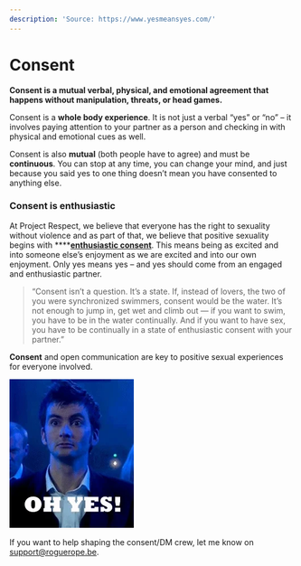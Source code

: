 ```yaml
---
description: 'Source: https://www.yesmeansyes.com/'
---
```


# Consent

**Consent is a mutual verbal, physical, and emotional agreement that happens without manipulation, threats, or head games.**

Consent is a **whole body experience**. It is not just a verbal “yes” or “no” – it involves paying attention to your partner as a person and checking in with physical and emotional cues as well.

Consent is also **mutual** \(both people have to agree\) and must be **continuous**. You can stop at any time, you can change your mind, and just because you said yes to one thing doesn’t mean you have consented to anything else.

### Consent is enthusiastic

At Project Respect, we believe that everyone has the right to sexuality without violence and as part of that, we believe that positive sexuality begins with ****[**enthusiastic consent**](http://campus.feministing.com/2010/10/27/on-the-critical-hotness-of-enthusiastic-consent/).  This means being as excited and into someone else’s enjoyment as we are excited and into our own enjoyment.  Only yes means yes – and yes should come from an engaged and enthusiastic partner.

> “Consent isn’t a question. It’s a state. If, instead of lovers, the two of you were synchronized swimmers, consent would be the water. It’s not enough to jump in, get wet and climb out — if you want to swim, you have to be in the water continually. And if you want to have sex, you have to be continually in a state of enthusiastic consent with your partner.”

**Consent** and open communication are key to positive sexual experiences for everyone involved.

![](.gitbook/assets/ohyes.webp)

If you want to help shaping the consent/DM crew, let me know on support@roguerope.be.

